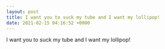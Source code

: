 ```yaml
---
layout: post
title: I want you to suck my tube and I want my lollipop!
date: 2021-02-15 04:16:52 +0000
---
```


I want you to suck my tube and I want my lollipop!

